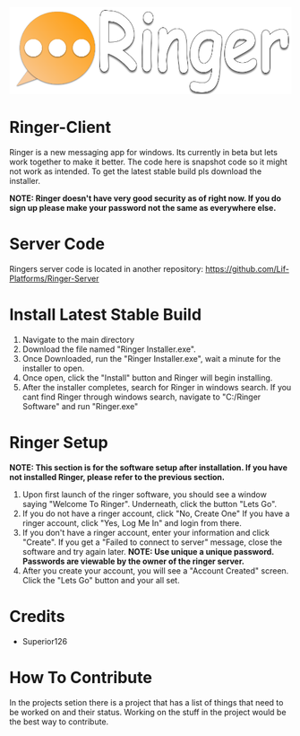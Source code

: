 ![Ringer Logo](https://github.com/Lif-Platforms/Ringer-Client-Windows/blob/main/.github/Ringerlogo.png)
# Ringer-Client
Ringer is a new messaging app for windows. Its currently in beta but lets work together to make it better. The code here is snapshot code so it might not work as intended. To get the latest stable build pls download the installer. 

**NOTE: Ringer doesn't have very good security as of right now. If you do sign up please make your password not the same as everywhere else.**

# Server Code

Ringers server code is located in another repository: https://github.com/Lif-Platforms/Ringer-Server

# Install Latest Stable Build
 1. Navigate to the main directory
 2. Download the file named "Ringer Installer.exe". 
 3. Once Downloaded, run the "Ringer Installer.exe", wait a minute for the installer to open.
 4. Once open, click the "Install" button and Ringer will begin installing.
 5. After the installer completes, search for Ringer in windows search. If you cant find Ringer through windows search, navigate to "C:/Ringer Software" and run "Ringer.exe" 

# Ringer Setup
**NOTE: This section is for the software setup after installation. If you have not installed Ringer, please refer to the previous section.**
 1. Upon first launch of the ringer software, you should see a window saying "Welcome To Ringer". Underneath, click the button "Lets Go". 
 2. If you do not have a ringer account, click "No, Create One" If you have a ringer account, click "Yes, Log Me In" and login from there. 
 3. If you don't have a ringer account, enter your information and click "Create". If you get a "Failed to connect to server" message, close the software  and try again later. 
 **NOTE: Use unique a unique password. Passwords are viewable by the owner of the ringer server.** 
 4. After you create your account, you will see a "Account Created" screen. Click the "Lets Go" button and your all set. 

#  Credits
 - Superior126
 
 # How To Contribute
 In the projects setion there is a project that has a list of things that need to be worked on and their status. Working on the stuff in the project would be the best way to contribute. 
